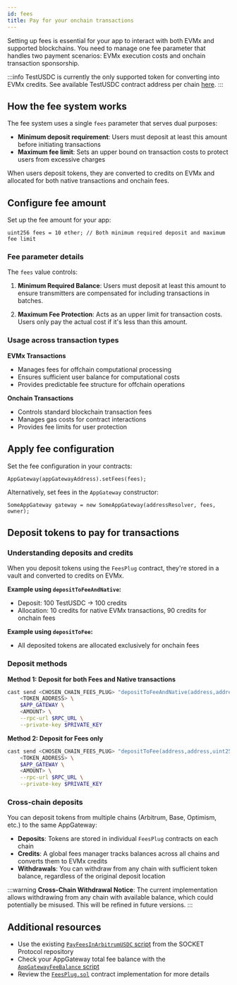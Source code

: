 ```yaml
---
id: fees
title: Pay for your onchain transactions
---
```


Setting up fees is essential for your app to interact with both EVMx and supported blockchains. You need to manage one fee parameter that handles two payment scenarios: EVMx execution costs and onchain transaction sponsorship.

:::info
TestUSDC is currently the only supported token for converting into EVMx credits. See available TestUSDC contract address per chain [here](https://github.com/SocketDotTech/socket-protocol/blob/master/deployments/stage_addresses.json).
:::

## How the fee system works

The fee system uses a single `fees` parameter that serves dual purposes:
- **Minimum deposit requirement**: Users must deposit at least this amount before initiating transactions
- **Maximum fee limit**: Sets an upper bound on transaction costs to protect users from excessive charges

When users deposit tokens, they are converted to credits on EVMx and allocated for both native transactions and onchain fees.

## Configure fee amount

Set up the fee amount for your app:

```solidity
uint256 fees = 10 ether; // Both minimum required deposit and maximum fee limit
```

### Fee parameter details

The `fees` value controls:

1. **Minimum Required Balance**: Users must deposit at least this amount to ensure transmitters are compensated for including transactions in batches.

2. **Maximum Fee Protection**: Acts as an upper limit for transaction costs. Users only pay the actual cost if it's less than this amount.

### Usage across transaction types

**EVMx Transactions**
- Manages fees for offchain computational processing
- Ensures sufficient user balance for computational costs
- Provides predictable fee structure for offchain operations

**Onchain Transactions**
- Controls standard blockchain transaction fees
- Manages gas costs for contract interactions
- Provides fee limits for user protection

## Apply fee configuration

Set the fee configuration in your contracts:

```solidity
AppGateway(appGatewayAddress).setFees(fees);
```

Alternatively, set fees in the `AppGateway` constructor:

```solidity
SomeAppGateway gateway = new SomeAppGateway(addressResolver, fees, owner);
```

## Deposit tokens to pay for transactions

### Understanding deposits and credits

When you deposit tokens using the `FeesPlug` contract, they're stored in a vault and converted to credits on EVMx.

**Example using `depositToFeeAndNative`:**
- Deposit: 100 TestUSDC → 100 credits
- Allocation: 10 credits for native EVMx transactions, 90 credits for onchain fees

**Example using `depositToFee`:**
- All deposited tokens are allocated exclusively for onchain fees

### Deposit methods

**Method 1: Deposit for both Fees and Native transactions**
```bash
cast send <CHOSEN_CHAIN_FEES_PLUG> "depositToFeeAndNative(address,address,uint256)" \
    <TOKEN_ADDRESS> \
    $APP_GATEWAY \
    <AMOUNT> \
    --rpc-url $RPC_URL \
    --private-key $PRIVATE_KEY
```

**Method 2: Deposit for Fees only**
```bash
cast send <CHOSEN_CHAIN_FEES_PLUG> "depositToFee(address,address,uint256)" \
    <TOKEN_ADDRESS> \
    $APP_GATEWAY \
    <AMOUNT> \
    --rpc-url $RPC_URL \
    --private-key $PRIVATE_KEY
```

### Cross-chain deposits

You can deposit tokens from multiple chains (Arbitrum, Base, Optimism, etc.) to the same AppGateway:

- **Deposits**: Tokens are stored in individual `FeesPlug` contracts on each chain
- **Credits**: A global fees manager tracks balances across all chains and converts them to EVMx credits
- **Withdrawals**: You can withdraw from any chain with sufficient token balance, regardless of the original deposit location

:::warning
**Cross-Chain Withdrawal Notice**: The current implementation allows withdrawing from any chain with available balance, which could potentially be misused. This will be refined in future versions.
:::

## Additional resources

- Use the existing [`PayFeesInArbitrumUSDC` script](https://github.com/SocketDotTech/socket-protocol/blob/master/script/helpers/PayFeesInArbitrumUSDC.s.sol) from the SOCKET Protocol repository
- Check your AppGateway total fee balance with the [`AppGatewayFeeBalance` script](https://github.com/SocketDotTech/socket-protocol/blob/master/script/helpers/AppGatewayFeeBalance.s.sol)
- Review the [`FeesPlug.sol`](https://github.com/SocketDotTech/socket-protocol/blob/master/contracts/evmx/payload-delivery/FeesPlug.sol#L18) contract implementation for more details
